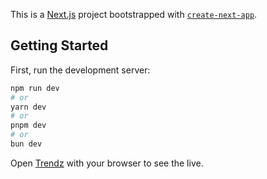 This is a [Next.js](https://nextjs.org/) project bootstrapped with [`create-next-app`](https://github.com/vercel/next.js/tree/canary/packages/create-next-app).

## Getting Started

First, run the development server:

```bash
npm run dev
# or
yarn dev
# or
pnpm dev
# or
bun dev
```

Open [Trendz](https://trendz-chothshop.vercel.app/![image](https://github.com/SUMANTHTPs/Trendz/assets/55659354/8c5d4232-43cc-442e-a89a-32157beaa069)
) with your browser to see the live.
